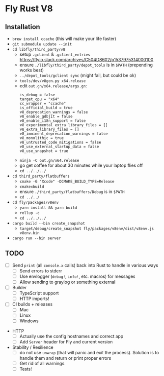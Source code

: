 # Fly Rust V8

## Installation

- `brew install ccache` (this will make your life faster)
- `git submodule update --init`
- `cd libfly/third_party/v8`
  - setup `.gclient` & `.gclient_entries` https://flyio.slack.com/archives/C504D8602/p1537975314000100
  - ensure `./libfly/third_party/depot_tools` is in `$PATH` (prepending works best)
  - `../depot_tools/gclient sync` (might fail, but could be ok)
  - `tools/dev/v8gen.py x64.release`
  - edit `out.gn/x64.release/args.gn`:
    ```
    is_debug = false
    target_cpu = "x64"
    cc_wrapper = "ccache"
    is_official_build = true
    v8_deprecation_warnings = false
    v8_enable_gdbjit = false
    v8_enable_i18n_support = false
    v8_experimental_extra_library_files = []
    v8_extra_library_files = []
    v8_imminent_deprecation_warnings = false
    v8_monolithic = true
    v8_untrusted_code_mitigations = false
    v8_use_external_startup_data = false
    v8_use_snapshot = true
    ```
  - `ninja -C out.gn/x64.release`
  - go get coffee for about 30 minutes while your laptop flies off
  - `cd ../../../`
- `cd third_party/flatbuffers`
  - `cmake -G "Xcode" -DCMAKE_BUILD_TYPE=Release`
  - `cmakexbuild`
  - ensure `./third_party/flatbuffers/Debug` is in `$PATH`
  - `cd ../../`
- `cd fly/packages/v8env`
  - `yarn install && yarn build`
  - `rollup -c`
  - `cd ../../../`
- `cargo build --bin create_snapshot`
  - `target/debug/create_snapshot fly/packages/v8env/dist/v8env.js v8env.bin`
- `cargo run --bin server`

## TODO

- [ ] Send `print` (all `console.x` calls) back into Rust to handle in various ways
  - [ ] Send errors to stderr
  - [ ] Use envlogger (`debug!`, `info!`, etc. macros) for messages
  - [ ] Allow sending to graylog or something external
- [ ] Builder
  - [ ] TypeScript support
  - [ ] HTTP imports!
- [ ] CI builds + releases
  - [ ] Mac
  - [ ] Linux
  - [ ] Windows
- HTTP
  - [ ] Actually use the config hostnames and correct app
  - [ ] Add `Server` header for Fly and current version
- Stability / Resilience
  - [ ] do not use `unwrap` (that will panic and exit the process). Solution is to handle them and return or print proper errors
  - [ ] Get rid of all warnings
  - [ ] Tests!